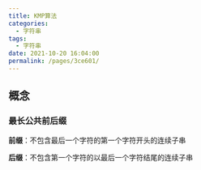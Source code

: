 ```yaml
---
title: KMP算法
categories: 
  - 字符串
tags: 
  - 字符串
date: 2021-10-20 16:04:00
permalink: /pages/3ce601/
---
```


## 概念

### 最长公共前后缀

**前缀**：不包含最后一个字符的第一个字符开头的连续子串

**后缀**：不包含第一个字符的以最后一个字符结尾的连续子串




